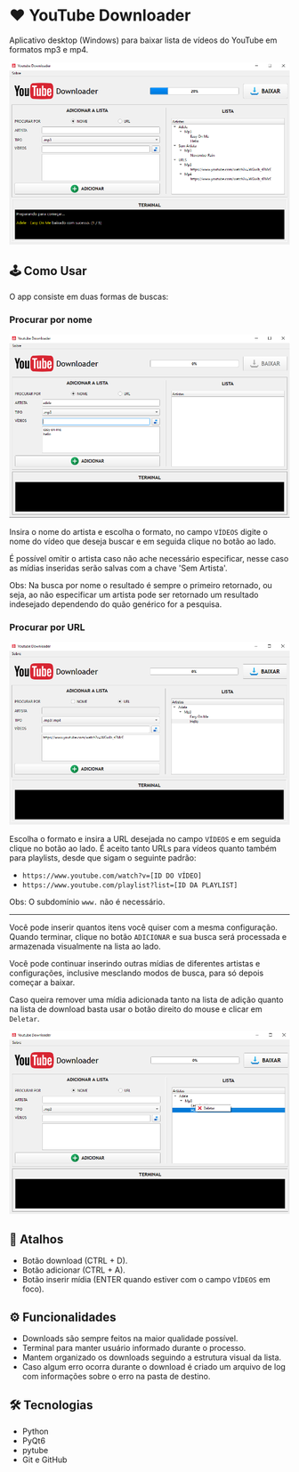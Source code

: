 # ❤ YouTube Downloader

Aplicativo desktop (Windows) para baixar lista de vídeos do YouTube em formatos mp3 e mp4.

![preview](./.github/preview.png)

## 🕹 Como Usar
O app consiste em duas formas de buscas:

### Procurar por nome

![example1](./.github/search_by_name.png)

Insira o nome do artista e escolha o formato, no campo `VÍDEOS` digite o nome do vídeo que deseja buscar e em seguida
clique no botão ao lado. 

É possível omitir o artista caso não ache necessário especificar, nesse caso as mídias inseridas
serão salvas com a chave 'Sem Artista'.

Obs: Na busca por nome o resultado é sempre o primeiro retornado, ou seja, ao não especificar um artista pode ser
retornado um resultado indesejado dependendo do quão genérico for a pesquisa.

### Procurar por URL

![example1](./.github/search_by_url.png)

Escolha o formato e insira a URL desejada no campo `VÍDEOS` e em seguida clique no botão ao lado. 
É aceito tanto URLs para vídeos quanto também para playlists, desde que sigam o seguinte padrão:
- `https://www.youtube.com/watch?v=[ID DO VÍDEO]`
- `https://www.youtube.com/playlist?list=[ID DA PLAYLIST]`

Obs: O subdomínio `www.` não é necessário.

---

Você pode inserir quantos itens você quiser com a mesma configuração. Quando terminar, clique
no botão `ADICIONAR` e sua busca será processada e armazenada visualmente na lista ao lado.

Você pode continuar inserindo outras mídias de diferentes artistas e configurações, inclusive mesclando modos de busca,
para só depois começar a baixar.

Caso queira remover uma mídia adicionada tanto na lista de adição quanto na lista de download
basta usar o botão direito do mouse e clicar em `Deletar`.

![example1](./.github/delete_item.png)

## 📌 Atalhos 
- Botão download (CTRL + D).
- Botão adicionar (CTRL + A).
- Botão inserir mídia (ENTER quando estiver com o campo `VÍDEOS` em foco).

## ⚙ Funcionalidades
- Downloads são sempre feitos na maior qualidade possível.
- Terminal para manter usuário informado durante o processo.
- Mantem organizado os downloads seguindo a estrutura visual da lista.
- Caso algum erro ocorra durante o download é criado um arquivo de log com informações sobre o erro na pasta de destino.

## 🛠 Tecnologias
- Python
- PyQt6
- pytube
- Git e GitHub
